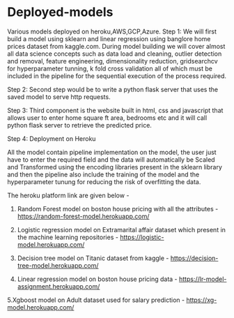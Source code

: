 # Deployed-models
Various models deployed on heroku,AWS,GCP,Azure.
Step 1: We will first build a model using sklearn and linear regression using banglore home prices dataset from kaggle.com. During model building we will cover almost all data science concepts such as data load and cleaning, outlier detection and removal, feature engineering, dimensionality reduction, gridsearchcv for hyperparameter tunning, k fold cross validation all of which must be included in the pipeline for the sequential execution of the process required.

Step 2: Second step would be to write a python flask server that uses the saved model to serve http requests.

Step 3: Third component is the website built in html, css and javascript that allows user to enter home square ft area, bedrooms etc and it will call python flask server to retrieve the predicted price.

Step 4: Deployment on Heroku

All the model contain pipeline implementation on the model, the user just have to enter the required field and the data 
will automatically be Scaled and Transformed using the encoding libraries present in the sklearn library and then the pipeline 
also include the training of the model and the hyperparameter tunung for reducing the risk of overfitting the data.  


The heroku platform link are given below - 

1. Random Forest model on boston house pricing with all the attributes -    https://random-forest-model.herokuapp.com/

2. Logistic regression model on Extramarital affair dataset which present in the machine learning repositories -    https://logistic-model.herokuapp.com/

3. Decision tree model on Titanic dataset from kaggle -   https://decision-tree-model.herokuapp.com/

4. Linear regression model on boston house pricing data -  https://lr-model-assignment.herokuapp.com/
                   
5.Xgboost model on Adult dataset used for salary prediction -   https://xg-model.herokuapp.com/
